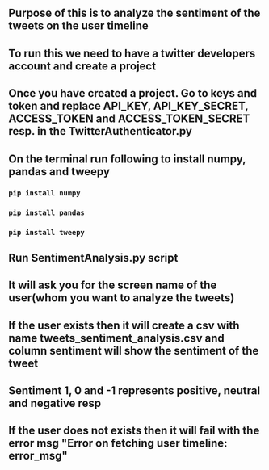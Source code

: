 ## Purpose of this is to analyze the sentiment of the tweets on the user timeline

## To run this we need to have a twitter developers account and create a project

## Once you have created a project. Go to keys and token and replace API_KEY, API_KEY_SECRET, ACCESS_TOKEN and ACCESS_TOKEN_SECRET resp. in the TwitterAuthenticator.py

## On the terminal run following to install numpy, pandas and tweepy

### `pip install numpy`
### `pip install pandas`
### `pip install tweepy`

## Run SentimentAnalysis.py script 

## It will ask you for the screen name of the user(whom you want to analyze the tweets)

## If the user exists then it will create a csv with name tweets_sentiment_analysis.csv and column sentiment will show the sentiment of the tweet

## Sentiment 1, 0 and -1 represents positive, neutral and negative resp

## If the user does not exists then it will fail with the error msg "Error on fetching user timeline: error_msg"